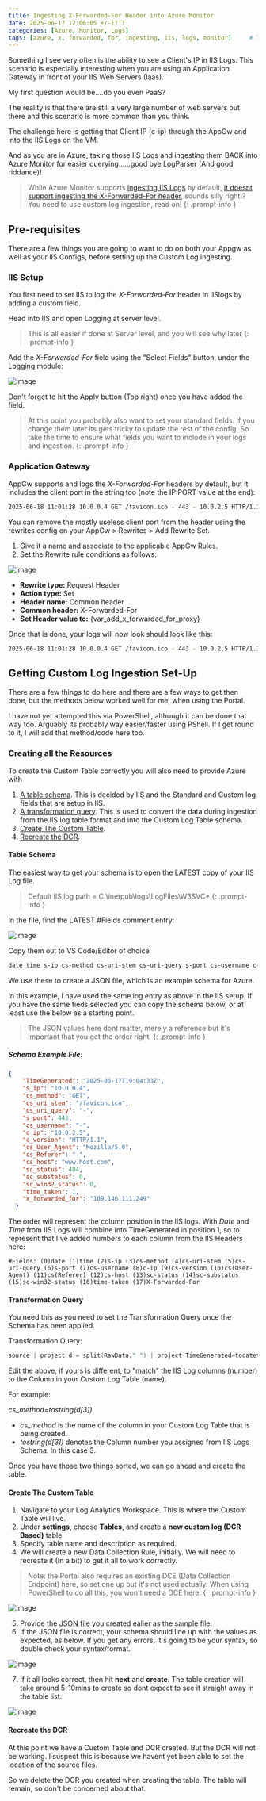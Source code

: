 ```yaml
---
title: Ingesting X-Forwarded-For Header into Azure Monitor
date: 2025-06-17 12:06:05 +/-TTTT
categories: [Azure, Monitor, Logs]
tags: [azure, x, forwarded, for, ingesting, iis, logs, monitor]     # TAG names should always be lowercase
---
```


Something I see very often is the ability to see a Client's IP in IIS Logs. This scenario is especially interesting when you are using an Application Gateway in front of your IIS Web Servers (Iaas).

My first question would be....do you even PaaS?

The reality is that there are still a very large number of web servers out there and this scenario is more common than you think.

The challenge here is getting that Client IP (c-ip) through the AppGw and into the IIS Logs on the VM.

And as you are in Azure, taking those IIS Logs and ingesting them BACK into Azure Monitor for easier querying......good bye LogParser (And good riddance)!

> While Azure Monitor supports <a href="https://learn.microsoft.com/en-us/azure/azure-monitor/vm/data-collection-iis" target="_blank">ingesting IIS Logs</a> by default, <a href="https://learn.microsoft.com/en-us/azure/azure-monitor/vm/data-collection-iis#configure-collection-of-iis-logs-on-client" target="_blank">it doesnt support ingesting the X-Forwarded-For header</a>, sounds silly right!? You need to use custom log ingestion, read on!
{: .prompt-info }

## Pre-requisites

There are a few things you are going to want to do on both your Appgw as well as your IIS Configs, before setting up the Custom Log ingesting.

### IIS Setup

You first need to set IIS to log the *X-Forwarded-For* header in IISlogs by adding a custom field.

Head into IIS and open Logging at server level.

> This is all easier if done at Server level, and you will see why later
{: .prompt-info }

Add the *X-Forwarded-For* field using the "Select Fields" button, under the Logging module:

![image](/assets/img/xff/img_1.png)

 Don't forget to hit the Apply button (Top right) once you have added the field.

> At this point you probably also want to set your standard fields. If you change them later its gets tricky to update the rest of the config. So take the time to ensure what fields you want to include in your logs and ingestion.
> {: .prompt-info }

### Application Gateway

AppGw supports and logs the *X-Forwarded-For* headers by default, but it includes the client port in the string too (note the IP:PORT value at the end):

```bash
2025-06-18 11:01:28 10.0.0.4 GET /favicon.ico - 443 - 10.0.2.5 HTTP/1.1 Mozilla/5.0+(Windows+NT+10.0;+Win64;+x64)+AppleWebKit/537.36+(KHTML,+like+Gecko)+Chrome/137.0.0.0+Safari/537.36+Edg/137.0.0.0 https://www.host.com/ www.host.com 404 0 2 0 109.146.111.249:61335
```

You can remove the mostly useless client port from the header using the rewrites config on your AppGw > Rewrites > Add Rewrite Set.

1. Give it a name and associate to the applicable AppGw Rules.
2. Set the Rewrite rule conditions as follows:

![image](/assets/img/xff/img_2.png)

- **Rewrite type:** Request Header
- **Action type:** Set
- **Header name:** Common header
- **Common header:** X-Forwarded-For
- **Set Header value to:** {var_add_x_forwarded_for_proxy}

Once that is done, your logs will now look should look like this:

```bash
2025-06-18 11:01:28 10.0.0.4 GET /favicon.ico - 443 - 10.0.2.5 HTTP/1.1 Mozilla/5.0+(Windows+NT+10.0;+Win64;+x64)+AppleWebKit/537.36+(KHTML,+like+Gecko)+Chrome/137.0.0.0+Safari/537.36+Edg/137.0.0.0 - www.host.com 404 0 2 0 109.146.111.249
```

## Getting Custom Log Ingestion Set-Up

There are a few things to do here and there are a few ways to get then done, but the methods below worked well for me, when using the Portal.

I have not yet attempted this via PowerShell, although it can be done that way too. Arguably its probably way easier/faster using PShell. If I get round to it, I will add that method/code here too.

### Creating all the Resources

To create the Custom Table correctly you will also need to provide Azure with

1. [A table schema](#table-schema). This is decided by IIS and the Standard and Custom log fields that are setup in IIS.
2. [A transformation query](#a-transformation-query). This is used to convert the data during ingestion from the IIS log table format and into the Custom Log Table schema.
3. [Create The Custom Table](#create-the-custom-table).
4. [Recreate the DCR](#recreate-the-dcr).

#### Table Schema

The easiest way to get your schema is to open the LATEST copy of your IIS Log file.

> Default IIS log path = C:\inetpub\logs\LogFiles\W3SVC*
> {: .prompt-info }

In the file, find the LATEST #Fields comment entry:

![image](/assets/img/xff/img_3.png)

Copy them out to VS Code/Editor of choice

```powershell
date time s-ip cs-method cs-uri-stem cs-uri-query s-port cs-username c-ip cs-version cs(User-Agent) cs(Referer) cs-host sc-status sc-substatus sc-win32-status time-taken X-Forwarded-For
```
We use these to create a JSON file, which is an example schema for Azure.

In this example, I have used the same log entry as above in the IIS setup. If you have the same fieds selected you can copy the schema below, or at least use the below as a starting point.

> The JSON values here dont matter, merely a reference but it's important that you get the order right.
> {: .prompt-info }

##### Schema Example File:
```json
{
    "TimeGenerated": "2025-06-17T19:04:33Z",
    "s_ip": "10.0.0.4",
    "cs_method": "GET",
    "cs_uri_stem": "/favicon.ico",
    "cs_uri_query": "-",
    "s_port": 443,
    "cs_username": "-",
    "c_ip": "10.0.2.5",
    "c_version": "HTTP/1.1",
    "cs_User_Agent": "Mozilla/5.0",
    "cs_Referer": "-",
    "cs_host": "www.host.com",
    "sc_status": 404,
    "sc_substatus": 0,
    "sc_win32_status": 0,
    "time_taken": 1,
    "x_forwarded_for": "109.146.111.249"
  }
```

The order will represent the column position in the IIS logs. With *Date* and *Time* from IIS Logs will combine into TimeGenerated in position 1, so to represent that I've added numbers to each column from the IIS Headers here:

```
#Fields: (0)date (1)time (2)s-ip (3)cs-method (4)cs-uri-stem (5)cs-uri-query (6)s-port (7)cs-username (8)c-ip (9)cs-version (10)cs(User-Agent) (11)cs(Referer) (12)cs-host (13)sc-status (14)sc-substatus (15)sc-win32-status (16)time-taken (17)X-Forwarded-For
```

#### Transformation Query

You need this as you need to set the Transformation Query once the Schema has been applied.

Transformation Query:
```powershell
source | project d = split(RawData," ") | project TimeGenerated=todatetime(strcat(d[0], " ", d[1])), s_ip=tostring(d[2]), cs_method=tostring(d[3]), cs_uri_stem=tostring(d[4]), cs_uri_query=tostring(d[5]), s_port=toint(d[6]), cs_username=tostring(d[7]), c_ip=tostring(d[8]), cs_version=tostring(d[9]), cs_User_Agent=tostring(d[10]), cs_referer=tostring(d[11]), cs_host=tostring(d[12]), sc_status=toint(d[13]), sc_substatus=toint(d[14]), sc_win32_status=toint(d[15]), time_taken=toint(d[16]), x_forwarded_for=tostring(d[17])
```
Edit the above, if yours is different, to "match" the IIS Log columns (number) to the Column in your Custom Log Table (name).

For example:

*cs_method=tostring(d[3])*
- *cs_method* is the name of the column in your Custom Log Table that is being created.
- *tostring(d[3])* denotes the Column number you assigned from IIS Logs Schema. In this case 3.

Once you have those two things sorted, we can go ahead and create the table.

#### Create The Custom Table

1. Navigate to your Log Analytics Workspace. This is where the Custom Table will live.
2. Under **settings**, choose **Tables**, and create a **new custom log (DCR Based)** table.
3. Specify table name and description as required.
4. We will create a new Data Collection Rule, initially. We will need to recreate it (In a bit) to get it all to work correctly.

> Note: the Portal also requires an existing DCE (Data Collection Endpoint) here, so set one up but it's not used actually. When using PowerShell to do all this, you won't need a DCE here.
> {: .prompt-info }

![image](/assets/img/xff/img_4.png)

5. Provide the [JSON file](#schema-example-file) you created ealier as the sample file.
6. If the JSON file is correct, your schema should line up with the values as expected, as below. If you get any errors, it's going to be your syntax, so double check your syntax/format.

![image](/assets/img/xff/img_5.png)

7. If it all looks correct, then hit **next** and **create**. The table creation will take around 5-10mins to create so dont expect to see it straight away in the table list.

![image](/assets/img/xff/img_6.png)

#### Recreate the DCR

At this point we have a Custom Table and DCR created. But the DCR will not be working. I suspect this is because we havent yet been able to set the location of the source files.

So we delete the DCR you created when creating the table. The table will remain, so don't be concerned about that.